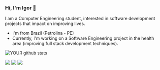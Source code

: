 

### Hi, I'm Igor 👋
I am a Computer Engineering student, interested in software development projects that impact on improving lives.
- I'm from Brazil (Petrolina - PE)
- Currently, I'm working on a Software Engineering project in the health area (improving full stack development techniques).



![YOUR github stats](https://github-readme-stats.vercel.app/api?username=IhGori)

[<img src="https://img.shields.io/badge/linkedin-%230077B5.svg?&style=for-the-badge&logo=linkedin&logoColor=white" />](https://www.linkedin.com/in/igor-vinícius-80b536259/) [<img src = "https://img.shields.io/badge/instagram-%23E4405F.svg?&style=for-the-badge&logo=instagram&logoColor=white">](https://www.instagram.com/igorvcarvalho/) [<img src = "https://img.shields.io/badge/facebook-%231877F2.svg?&style=for-the-badge&logo=facebook&logoColor=white">](https://www.facebook.com/igor.vivnicius.716)
